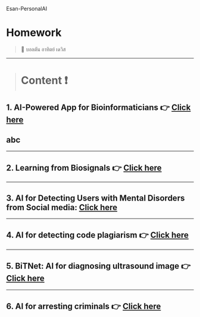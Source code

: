 Esan-PersonalAI
# Homework
> :star2: บอลตัน อาทิตย์ เดวิส 

---

> # **Content** :exclamation:

## 1. AI-Powered App for Bioinformaticians :point_right: [Click here](https://github.com/BoltonAthitDavies/Esan_personalAI/tree/main/mRNA) 
## abc
---

## 2. Learning from Biosignals :point_right: [Click here](https://github.com/BoltonAthitDavies/Esan_personalAI/tree/main/Ultrasound)

---

## 3. AI for Detecting Users with Mental Disorders from Social media: [Click here](https://github.com/BoltonAthitDavies/Esan_personalAI/tree/main/mental_illlness) 

<!-- - การสร้าง Neural Network ด้วย Tensorflow Sequential API:
    * Sequentail - สร้างง่าย แต่ได้ network ธรรมดา (ไม่ซับซ้อน) วิ่งเป็นเส้นตรง
    * Functional - สร้างยากกว่า Sequentail (ซับซ้อนกว่า) ได้ network ที่แปลกกว่า / ปรับเส้นทางให้มีความซับซ้อนได้
    * Subclassing - ยากสุด แต่สามารถแก้ไขได้ตามที่ต้องการ 

- Data Pipeline
    - Download and prepare the *CIFAR10 dataset*
    - การโหลดข้อมูล Link: https://www.tensorflow.org/guide/data -->

---

## 4. AI for detecting code plagiarism :point_right: [Click here](https://github.com/BoltonAthitDavies/Esan_personalAI/tree/main/Code_Detector) 

<!-- - Freeze, Unfreeze layers 
- Dropout layers -->

---

## 5. BiTNet: AI for diagnosing ultrasound image  :point_right: [Click here](https://github.com/BoltonAthitDavies/Esan_personalAI/tree/main/Ultrasound) 

---

## 6. AI for arresting criminals :point_right: [Click here](https://github.com/BoltonAthitDavies/Esan_personalAI/tree/main/Crime) 

<!-- - :point_right: **[postrequests.py](https://github.com/WiratchawaKannika/AIprototype65/blob/main/postrequests.py)** 
- :point_right: **[testflask.py](https://github.com/WiratchawaKannika/AIprototype65/blob/main/testflask.py)**
- :point_right: **[Home .html templates](https://github.com/WiratchawaKannika/AIprototype65/blob/main/templates/home.html)**

- :point_right: **[ WebApp Repositories ](https://github.com/WiratchawaKannika/WebApp_aiprototype)** 🤗🤗


--- -->